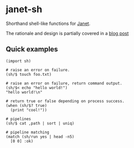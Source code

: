 # janet-sh

Shorthand shell-like functions for [Janet](https://janet-lang.org/).

The rationale and design is partially covered in a [blog post](https://acha.ninja/blog/dsl_for_shell_scripting/)

## Quick examples

```
(import sh)

# raise an error on failure.
(sh/$ touch foo.txt)

# raise an error on failure, return command output.
(sh/$< echo "hello world!")
"hello world!\n"

# return true or false depending on process success.
(when (sh/$? true)
  (print "cool!"))

# pipelines
(sh/$ cat ,path | sort | uniq)

# pipeline matching
(match (sh/run yes | head -n5)
  [0 0] :ok)

```
